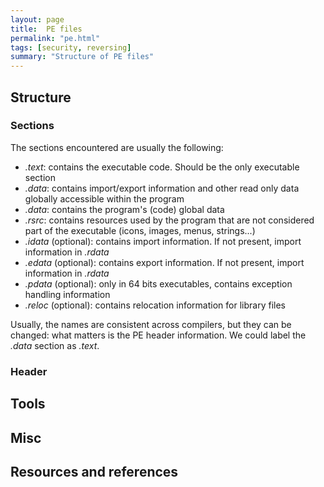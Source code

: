 ```yaml
---
layout: page
title:  PE files
permalink: "pe.html"
tags: [security, reversing]
summary: "Structure of PE files"
---
```


## Structure
### Sections
The sections encountered are usually the following:
* *.text*: contains the executable code. Should be the only executable section
* *.data*: contains import/export information and other read only data globally
accessible within the program
* *.data*: contains the program's (code) global data
* *.rsrc*: contains resources used by the program that are not considered part
of the executable (icons, images, menus, strings...)
* *.idata* (optional): contains import information. If not present, import
information in *.rdata*
* *.edata* (optional): contains export information. If not present, import
information in *.rdata*
* *.pdata* (optional): only in 64 bits executables, contains exception handling
information
* *.reloc* (optional): contains relocation information for library files

Usually, the names are consistent across compilers, but they can be changed:
what matters is the PE header information. We could label the *.data* section as
*.text*.

### Header

## Tools

## Misc


## Resources and references
